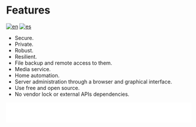 # Features

[![en](https://img.shields.io/badge/lang-en-blue.svg)](Features.md)
[![es](https://img.shields.io/badge/lang-es-blue.svg)](Features.es.md)

- Secure.
- Private.
- Robust.
- Resilient.
- File backup and remote access to them.
- Media service.
- Home automation.
- Server administration through a browser and graphical interface.
- Use free and open source.
- No vendor lock or external APIs dependencies.

[<img width="33.3%" src="buttons/prev-Motivation.svg" alt="Motivation">](Motivation.md)[<img width="33.3%" src="buttons/jump-Index.svg" alt="Index">](README.md)[<img width="33.3%" src="buttons/next-Design and justification.svg" alt="Design and Justification">](Design%20and%20justification.md)
